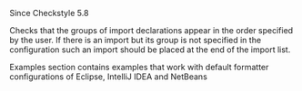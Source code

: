 Since Checkstyle 5.8

Checks that the groups of import declarations appear in the order specified by the user. If there is an import but its group is not specified in the configuration such an import should be placed at the end of the import list.

Examples section contains examples that work with default formatter configurations of Eclipse, IntelliJ IDEA and NetBeans